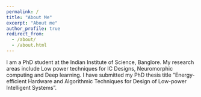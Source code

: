 ```yaml
---
permalink: /
title: "About Me"
excerpt: "About me"
author_profile: true
redirect_from: 
  - /about/
  - /about.html
---
```


I am a PhD student at the Indian Institute of Science, Banglore. My research areas include Low power techniques for IC Designs, Neuromorphic computing and Deep learning. I have submitted my PhD thesis title “Energy-efficient Hardware and Algorithmic Techniques for Design of Low-power Intelligent Systems”. 
